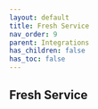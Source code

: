 ```yaml
---
layout: default
title: Fresh Service
nav_order: 9
parent: Integrations
has_children: false
has_toc: false
---
```


## Fresh Service